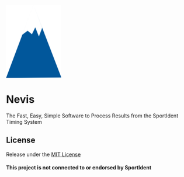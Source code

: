 
<img src="./Nevis%20Logo.png" alt="Nevis Logo - Blue Hill with Snowy Peak" height="200px"/>

# Nevis

The Fast, Easy, Simple Software to Process Results from the SportIdent Timing System

## License
Release under the [MIT License](./license.md)


#### This project is not connected to or endorsed by SportIdent
